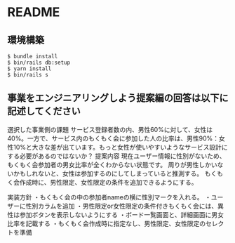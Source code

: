 # README

## 環境構築
```
$ bundle install
$ bin/rails db:setup
$ yarn install
$ bin/rails s
```

## 事業をエンジニアリングしよう提案編の回答は以下に記述してください

選択した事業側の課題
サービス登録者数の内、男性60%に対して、女性は40%。一方で、サービス内のもくもく会に参加した人の比率は、男性90%：女性10%と大きな差が出ています。もっと女性が使いやすいようなサービス設計にする必要があるのではないか？
提案内容
現在ユーザー情報に性別がないため、もくもく会参加者の男女比率が全くわからない状態です。
周りが男性しかいないかもしれないと、女性は参加するのにしてしまっていると推測する。
もくもく会作成時に、男性限定、女性限定の条件を追加できるようにする。

実装方針
・もくもく会の中の参加者nameの横に性別マークを入れる。
・ユーザーに性別カラムを追加
・男性限定or女性限定の条件付きもくもく会には、異性は参加ボタンを表示しないようにする
・ボード一覧画面と、詳細画面に男女比率を記載する
・もくもく会作成時に指定なし、男性限定、女性限定のセレクトを準備